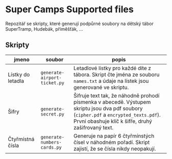 # Super Camps Supported files

Repozitář se skripty, které generují podpůrné soubory na dětský tábor SuperTramp, Hudebák, příměšťák, ...

## Skripty

| jmeno             | soubor                       | popis                                                                                                                                                                                       |
| ----------------- | ---------------------------- | ------------------------------------------------------------------------------------------------------------------------------------------------------------------------------------------- |
| Lístky do letadla | `generate-airport-ticket.py` | Letadlové lístky pro každé díte z tábora. Skript čte jména ze souboru `names.txt` a údaje na lístek jsou generované ve skriptu.                                                             |
| Šifry             | `generate-secret.py`         | Šifruje text tak, že náhodně prohodí písmenka v abecedě. Výstupem skriptu jsou dva pdf soubory (`cipher.pdf` a `encrypted_texts.pdf`). První obashuje klíč k šifře, druhý zašifrovaný text. |
| Čtyřmístná čísla  | `generate-numbers-cards.py`  | Generuje na papír 6 čtyřmínstých čísel v náhodném pořadí. Skript zajistí, že se čísla nikdy neopakují.                                                                                      |
